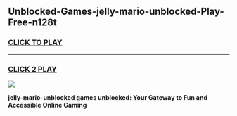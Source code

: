 
## Unblocked-Games-jelly-mario-unblocked-Play-Free-n128t
<h3>
<a href="https://premium76.site?title=jelly-mario-unblocked&ref=18A">CLICK TO PLAY</a></h3>
<hr>

<h3>
<a href="https://premium76.site?title=jelly-mario-unblocked&ref=18A">CLICK 2 PLAY</a>
  
</h3>

<a href="https://premium76.site?title=jelly-mario-unblocked&ref=18A"><img src="https://clearcache.store/games.png"></a>


**jelly-mario-unblocked games unblocked: Your Gateway to Fun and Accessible Online Gaming**
